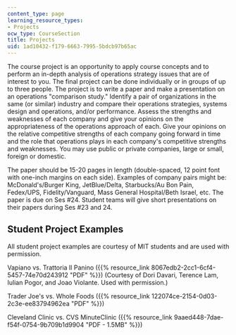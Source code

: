 ```yaml
---
content_type: page
learning_resource_types:
- Projects
ocw_type: CourseSection
title: Projects
uid: 1ad10432-f179-6663-7995-5bdcb97b65ac
---
```


The course project is an opportunity to apply course concepts and to perform an in-depth analysis of operations strategy issues that are of interest to you. The final project can be done individually or in groups of up to three people. The project is to write a paper and make a presentation on an operations "comparison study." Identify a pair of organizations in the same (or similar) industry and compare their operations strategies, systems design and operations, and/or performance. Assess the strengths and weaknesses of each company and give your opinions on the appropriateness of the operations approach of each. Give your opinions on the relative competitive strengths of each company going forward in time and the role that operations plays in each company's competitive strengths and weaknesses. You may use public or private companies, large or small, foreign or domestic.

The paper should be 15-20 pages in length (double-spaced, 12 point font with one-inch margins on each side). Examples of company pairs might be: McDonald's/Burger King, JetBlue/Delta, Starbucks/Au Bon Pain, Fedex/UPS, Fidelity/Vanguard, Mass General Hospital/Beth Israel, etc. The paper is due on Ses #24. Student teams will give short presentations on their papers during Ses #23 and 24.

Student Project Examples
------------------------

All student project examples are courtesy of MIT students and are used with permission.

Vapiano vs. Trattoria Il Panino ({{% resource_link 8067edb2-2cc1-6cf4-5457-74e70d243912 "PDF" %}}) (Courtesy of Dori Davari, Terence Lam, Iulian Pogor, and Joao Violante. Used with permission.)

Trader Joe's vs. Whole Foods ({{% resource_link 122074ce-2154-0d03-2c3e-ee83794962ea "PDF" %}})

Cleveland Clinic vs. CVS MinuteClinic ({{% resource_link 9aaed448-7dae-f54f-0754-9b709b1d9904 "PDF - 1.5MB" %}})